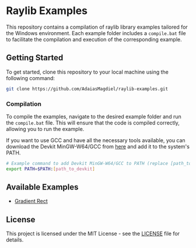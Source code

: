 # Raylib Examples

This repository contains a compilation of raylib library examples tailored for the Windows environment. Each example folder includes a `compile.bat` file to facilitate the compilation and execution of the corresponding example.

## Getting Started

To get started, clone this repository to your local machine using the following command:

```bash
git clone https://github.com/AdaiasMagdiel/raylib-examples.git
```

### Compilation

To compile the examples, navigate to the desired example folder and run the `compile.bat` file. This will ensure that the code is compiled correctly, allowing you to run the example.

If you want to use GCC and have all the necessary tools available, you can download the Devkit MinGW-W64/GCC from [here](https://github.com/skeeto/w64devkit/) and add it to the system's PATH.

```bash
# Example command to add Devkit MinGW-W64/GCC to PATH (replace [path_to_devkit] with the actual path)
export PATH=$PATH:[path_to_devkit]
```

## Available Examples

- [Gradient Rect](gradient_rect/main.c)

## License

This project is licensed under the MIT License - see the [LICENSE](LICENSE) file for details.

